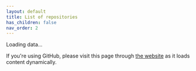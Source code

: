 ```yaml
---
layout: default
title: List of repositories
has_children: false
nav_order: 2
---
```


<div id="main">

Loading data...

If you're using GitHub, please visit this page through [the website](https://recloudstream.github.io) as it loads content dynamically.

</div>

<!-- new lines get replaced with spaces, so remember about ; -->
<script>
function makeTd(text) {
    const td = document.createElement("td");
    td.appendChild(
        document.createTextNode(text)
    )
    td.style.textAlign = 'left';
    return td;
}

async function fetchRow(url) {
    const r = await fetch(url);
    const data = await r.json();
    const row = document.createElement("tr");
    row.appendChild(makeTd(data.name || "unnamed"));
    row.appendChild(makeTd(data.description || "No description provided"));

    const btn = document.createElement("a");
    btn.classList.add("btn");
    btn.href = `https://cs.repo/${url.replace(/^https?:\/\//, "")}`;
    row.appendChild(btn);

    return row;
}

async function fetchData() {
    const mainDiv = document.getElementById("main");
    
    const table = document.createElement("table");
    const thead = document.createElement("thead");
    thead.innerHtml = `
    <tr>
        <th style="text-align: left">Name</th>
        <th style="text-align: left">Description</th>
        <th style="text-align: left">Install</th>
    </tr>
`
    table.appendChild(thead);

    const tbody = document.createElement("tbody");
    const r = await fetch("https://raw.githubusercontent.com/recloudstream/cs-repos/master/repos-db.json");
    const data = await r.json();

    for (const repo of data) {
        const row = await(fetchRow(repo));
        tbody.appendChild(row);
    }
    table.appendChild(tbody);

    mainDiv.classList.add("table-wrapper");
    mainDiv.appendChild(table);
}

fetchData();
</script>